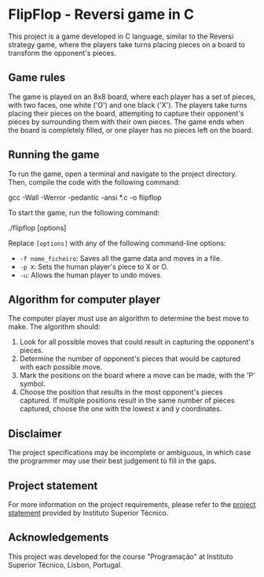 # FlipFlop - Reversi game in C

This project is a game developed in C language, similar to the Reversi strategy game, where the players take turns placing pieces on a board to transform the opponent's pieces.

## Game rules

The game is played on an 8x8 board, where each player has a set of pieces, with two faces, one white ('O') and one black ('X'). The players take turns placing their pieces on the board, attempting to capture their opponent's pieces by surrounding them with their own pieces. The game ends when the board is completely filled, or one player has no pieces left on the board.

## Running the game

To run the game, open a terminal and navigate to the project directory. Then, compile the code with the following command:

gcc -Wall -Werror -pedantic -ansi \*.c -o flipflop

To start the game, run the following command:

./flipflop [options]

Replace `[options]` with any of the following command-line options:

- `-f nome_ficheiro`: Saves all the game data and moves in a file.
- `-p X`: Sets the human player's piece to X or O.
- `-u`: Allows the human player to undo moves.

## Algorithm for computer player

The computer player must use an algorithm to determine the best move to make. The algorithm should:

1. Look for all possible moves that could result in capturing the opponent's pieces.
2. Determine the number of opponent's pieces that would be captured with each possible move.
3. Mark the positions on the board where a move can be made, with the 'P' symbol.
4. Choose the position that results in the most opponent's pieces captured. If multiple positions result in the same number of pieces captured, choose the one with the lowest x and y coordinates.

## Disclaimer

The project specifications may be incomplete or ambiguous, in which case the programmer may use their best judgement to fill in the gaps.

## Project statement

For more information on the project requirements, please refer to the [project statement](https://github.com/IST-DepartamentoEngenhariaEletrotecnicaElectronicaComputadores/LEIC-A-IST/blob/master/Programacao/Enunciados/flipflop.pdf) provided by Instituto Superior Técnico.

## Acknowledgements

This project was developed for the course "Programação" at Instituto Superior Técnico, Lisbon, Portugal.
